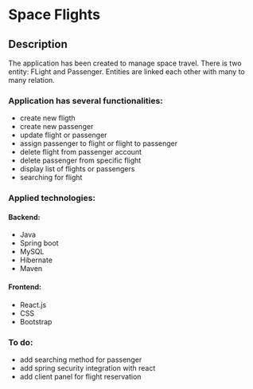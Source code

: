 # Space Flights

## Description

The application has been created to manage space travel. There is two entity: FLight and Passenger.
Entities are linked each other with many to many relation.

### Application has several functionalities:
* create new fligth
* create new passenger
* update flight or passenger
* assign passenger to flight or flight to passenger
* delete flight from passenger account
* delete passenger from specific flight
* display list of flights or passengers
* searching for flight

### Applied technologies:
#### Backend:
* Java
* Spring boot
* MySQL
* Hibernate
* Maven

#### Frontend:
* React.js 
* CSS 
* Bootstrap

### To do:
* add searching method for passenger
* add spring security integration with react
* add client panel for flight reservation

